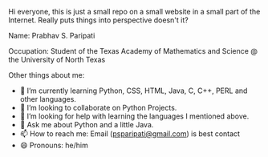 Hi everyone, this is just a small repo on a small website in a small part of the Internet. Really puts things into perspective doesn't it?

Name: Prabhav S. Paripati

Occupation: Student of the Texas Academy of Mathematics and Science @ the University of North Texas

Other things about me:
- 🌱 I’m currently learning Python, CSS, HTML, Java, C, C++, PERL and other languages.
- 👯 I’m looking to collaborate on Python Projects.
- 🤔 I’m looking for help with learning the languages I mentioned above.
- 💬 Ask me about Python and a little Java.
- 📫 How to reach me: Email (psparipati@gmail.com) is best contact
- 😄 Pronouns: he/him
